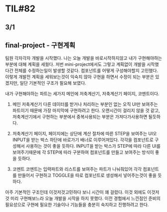 # TIL#82

## 3/1

## final-project - 구현계획
팀원 각자각자 개발을 시작했다. 나는 오늘 개발을 바로시작하지않고 내가 구현해야하는 부분에 대해 계획을 세웠다. 저번 mini-project에서도 그렇고 계획없이 개발을 시작했다간 전체를 수정하는일이 발생할 것같다. 컴포넌트를 어떻게 구성해야할지 고민했다. 이렇게 개발전 계획을 세워보는것이 익숙치 않아 구현을 하면서 수정이 되는 부분은 있겠지만, 일단 기본적인 구조가 필요해 보였다.

내가 구현해야하는 파트는 세가지 메인에 저축계산기, 저축계산기 페이지, 코멘트이다.

1. 메인 저축계산기
다른 데이터를 받거나 처리하는 부분인 없는 오직 UI만 보여주는 파트이기 때문에 가장 마지막에 구현하려고 한다. 오랜시간이 걸리지 않을 것 같고, 저축계산기에서 구현하는 부분에서 중복사용되는 부분은 가져다가사용하면 될듯하다. 

2. 저축계산기 페이지,
페이지에는 상단에 계산 절차에 따른 STEP을 보여주는 UI오 INPUT을 받는 박스 하단에 바로가기 배너로 이루어져있다. 각각을 컴포넌트로 구성해서 사용하는 것이 좋을 듯하다. INPUT을 받는 박스가 STEP에 따라 다른 UI를 보여주기때문에 각 STEP에 따라 구분하여 컴포넌트를 만들고 보여주는 방식이 좋을 듯하다. 

3. 코멘트
코멘트는 입력파트와 리스트를 보여주는 파트가 나눠줘있어 각각 컴포넌트를 만들어서 구현하고 TOGGLE을 따로 컴포넌트로 생성해서 넣어주는것이 좋을 듯하다. 

아주 기본적인 구조인데 이것저것고민하다 보니 시간이 꽤 걸렸다. 이것 외에도 이것저것 미리 구현해보느라 오늘 개발을 시작을 하지 못했다. 이전 경험에서 느낀점인 준비의 필요성으로 구현에 필요한 기술이나 기능들을 충분히 숙지하고 진행하려고 한다. 